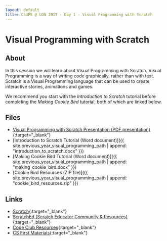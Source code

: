 ```yaml
---
layout: default
title: CS4PS @ UON 2017 - Day 1 - Visual Programming with Scratch
---
```


# Visual Programming with Scratch

## About

In this session we will learn about Visual Programming with Scratch. 
Visual Programming is a way of writing code graphically, rather than with text. 
Scratch is a Visual Programming language that can be used to create interactive stories, animations and games.

We recommend you start with the *Introduction to Scratch* tutorial before completing the *Making Cookie Bird* tutorial, both of which are linked below.

## Files

- [Visual Programming with Scratch Presentation (PDF presentation)](presentation/presentation.pdf){:target="_blank"}
- [Introduction to Scratch Tutorial (Word document)]({{ site.previous_year_visual_programming_path | append: "introduction_to_scratch.docx" }})
- [Making Cookie Bird Tutorial (Word document)]({{ site.previous_year_visual_programming_path | append: "making_cookie_bird.docx" }})
- [Cookie Bird Resources (ZIP file)]({{ site.previous_year_visual_programming_path | append: "cookie_bird_resources.zip" }})

## Links

- [Scratch](https://scratch.mit.edu/){:target="_blank"}
- [ScratchEd (Scratch Educator Community & Resources)](http://scratched.gse.harvard.edu/){:target="_blank"}
- [Code Club Resources](http://projects.codeclubworld.org/en-GB/){:target="_blank"}
- [CS First Materials](https://www.cs-first.com/materials){:target="_blank"}